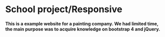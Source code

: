School project/Responsive
===
#### This is a example website for a painting company. We had limited time, the main purpose was to acquire knowledge on bootstrap 4 and jQuery.